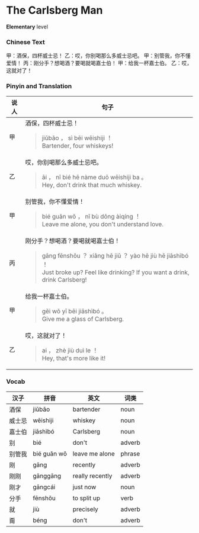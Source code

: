 # The Carlsberg Man
**Elementary** level
### Chinese Text
甲：酒保，四杯威士忌！
乙：哎，你别喝那么多威士忌吧。
甲：别管我，你不懂爱情！
丙：刚分手？想喝酒？要喝就喝嘉士伯！
甲：给我一杯嘉士伯。
乙：哎，这就对了！

### Pinyin and Translation
|说人|句子|
|----|----|
|甲|酒保，四杯威士忌！<blockquote>jiǔbǎo ， sì bēi wēishiji ！<br />Bartender, four whiskeys!</blockquote>|
|乙|哎，你别喝那么多威士忌吧。<blockquote>āi ， nǐ bié hē nàme duō wēishiji ba 。<br />Hey, don't drink that much whiskey.</blockquote>|
|甲|别管我，你不懂爱情！<blockquote>bié guǎn wǒ ， nǐ bù dǒng àiqíng ！<br />Leave me alone, you don't understand love.</blockquote>|
|丙|刚分手？想喝酒？要喝就喝嘉士伯！<blockquote>gāng fēnshǒu ？ xiǎng hē jiǔ ？ yào hē jiù hē jiāshìbó ！<br />Just broke up? Feel like drinking? If you want a drink, drink Carlsberg!</blockquote>|
|甲|给我一杯嘉士伯。<blockquote>gěi wǒ yī bēi jiāshìbó 。<br />Give me a glass of Carlsberg.</blockquote>|
|乙|哎，这就对了！<blockquote>ai ， zhè jiù duì le ！<br />Hey, that's more like it!</blockquote>|
### Vocab
|汉子|拼音|英文|词类|
|----|----|----|----|
|酒保|jiǔbǎo|bartender|noun|
|威士忌|wēishiji|whiskey|noun|
|嘉士伯|jiāshìbó|Carlsberg|noun|
|别|bié|don't|adverb|
|别管我|bié guǎn wǒ|leave me alone|phrase|
|刚|gāng|recently|adverb|
|刚刚|gānggāng|really recently|adverb|
|刚才|gāngcái|just now|noun|
|分手|fēnshǒu|to split up|verb|
|就|jiù|precisely|adverb|
|甭|béng|don't|adverb|